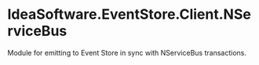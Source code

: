 # IdeaSoftware.EventStore.Client.NServiceBus
Module for emitting to Event Store in sync with NServiceBus transactions.
